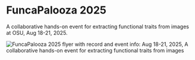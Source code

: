 # FuncaPalooza 2025
A collaborative hands-on event for extracting functional traits from images at OSU, Aug 18-21, 2025.

![FuncaPalooza 2025 flyer with record and event info: Aug 18-21, 2025, A collaborative hands-on event for extracting functional traits from images](https://github.com/Imageomics/FuncaPalooza-2025/raw/main/FuncaPalooza-2025-flyer-disco.jpg)
